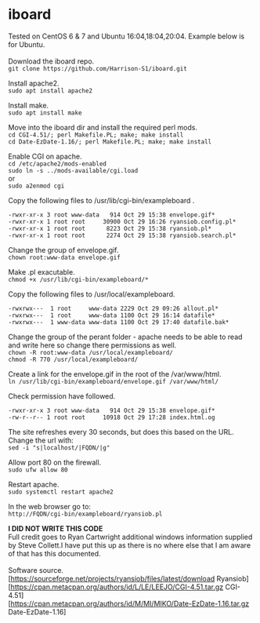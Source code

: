 # iboard

Tested on CentOS 6 & 7 and Ubuntu 16:04,18:04,20:04. Example below is for Ubuntu.<br>
<br>
Download the iboard repo.<br>
`git clone https://github.com/Harrison-S1/iboard.git`
 
Install apache2.<br>
`sudo apt install apache2`

Install make.<br>
`sudo apt install make`

Move into the iboard dir and install the required perl mods.<br>
`cd CGI-4.51/; perl Makefile.PL; make; make install` <br>
`cd Date-EzDate-1.16/; perl Makefile.PL; make; make install`<br>

Enable CGI on apache.<br>
`cd /etc/apache2/mods-enabled`<br>
`sudo ln -s ../mods-available/cgi.load`<br>
or <br>
`sudo a2enmod cgi`<br>

Copy the following files to /usr/lib/cgi-bin/exampleboard .
 ```
-rwxr-xr-x 3 root www-data   914 Oct 29 15:38 envelope.gif*
-rwxr-xr-x 1 root root     30900 Oct 29 16:26 ryansiob.config.pl*
-rwxr-xr-x 1 root root      8223 Oct 29 15:38 ryansiob.pl*
-rwxr-xr-x 1 root root      2274 Oct 29 15:38 ryansiob.search.pl*
```

Change the group of envelope.gif.<br>
`chown root:www-data envelope.gif`<br>

Make .pl exacutable.<br>
`chmod +x /usr/lib/cgi-bin/exampleboard/*`<br>

Copy the following files to /usr/local/exampleboard.<br>
 ```
-rwxrwx---  1 root     www-data 2229 Oct 29 09:26 allout.pl*
-rwxrwx---  1 root     www-data 1100 Oct 29 16:14 datafile*
-rwxrwx---  1 www-data www-data 1100 Oct 29 17:40 datafile.bak*
```

Change the group of the perant folder - apache needs to be able to read and write here so change there permissions as well.<br>
`chown -R root:www-data /usr/local/exampleboard/`<br>
`chmod -R 770 /usr/local/exampleboard/`<br>

Create a link for the envelope.gif in the root of the /var/www/html.<br>
 `ln /usr/lib/cgi-bin/exampleboard/envelope.gif /var/www/html/`<br>

Check permission have followed.<br>
 ```
 -rwxr-xr-x 3 root www-data   914 Oct 29 15:38 envelope.gif*
 -rw-r--r-- 1 root root     10918 Oct 29 17:28 index.html.og
```

The site refreshes every 30 seconds, but does this based on the URL. Change the url with:<br>
 `sed -i "s|localhost/|FQDN/|g"`<br>

Allow port 80 on the firewall.<br>
 `sudo ufw allow 80`<br>

Restart apache.<br>
 `sudo systemctl restart apache2`<br>

In the web browser go to: <br>
 `http://FQDN/cgi-bin/exampleboard/ryansiob.pl`<br>

**I DID NOT WRITE THIS CODE**<br>
Full credit goes to Ryan Cartwright additional windows information supplied by Steve Collett.I have put this up as there is no where else that I am aware of that has this documented.<br>
<br>
Software source.<br>
[https://sourceforge.net/projects/ryansiob/files/latest/download Ryansiob]<br>
[https://cpan.metacpan.org/authors/id/L/LE/LEEJO/CGI-4.51.tar.gz CGI-4.51]<br>
[https://cpan.metacpan.org/authors/id/M/MI/MIKO/Date-EzDate-1.16.tar.gz Date-EzDate-1.16]<br>
